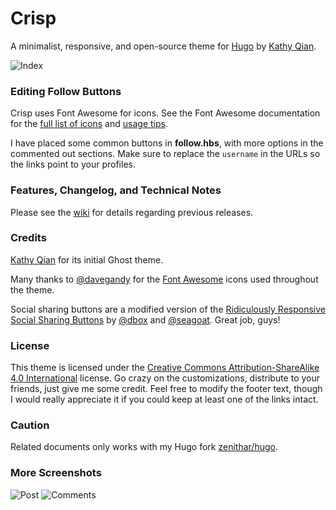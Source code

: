 # Crisp

A minimalist, responsive, and open-source theme for [Hugo](http://gohugo.io/) by [Kathy Qian](http://kathyqian.com).

![Index](https://raw.github.com/kathyqian/crisp-ghost-theme/master/screenshots/index.png)

### Editing Follow Buttons

Crisp uses Font Awesome for icons. See the Font Awesome documentation for the [full list of icons](http://fortawesome.github.io/Font-Awesome/icons/) and [usage tips](http://fortawesome.github.io/Font-Awesome/examples/).

I have placed some common buttons in **follow.hbs**, with more options in the commented out sections. Make sure to replace the `username` in the URLs so the links point to your profiles.

### Features, Changelog, and Technical Notes

Please see the [wiki](https://github.com/kathyqian/crisp-ghost-theme/wiki/) for details regarding previous releases.

### Credits

[Kathy Qian](http://kathyqian.com) for its initial Ghost theme.

Many thanks to [@davegandy](http://twitter.com/davegandy) for the [Font Awesome](https://github.com/FortAwesome/Font-Awesome) icons used throughout the theme.

Social sharing buttons are a modified version of the [Ridiculously Responsive Social Sharing Buttons](https://github.com/kni-labs/rrssb) by [@dbox](http://www.twitter.com/dbox) and [@seagoat](http://www.twitter.com/seagoat). Great job, guys!

### License

This theme is licensed under the [Creative Commons Attribution-ShareAlike 4.0 International](http://creativecommons.org/licenses/by-sa/4.0/) license. Go crazy on the customizations, distribute to your friends, just give me some credit. Feel free to modify the footer text, though I would really appreciate it if you could keep at least one of the links intact.

### Caution

Related documents only works with my Hugo fork [zenithar/hugo](https://github.com/zenithar/hugo).

### More Screenshots

![Post](https://raw.github.com/kathyqian/crisp-ghost-theme/master/screenshots/post.png)
![Comments](https://raw.github.com/kathyqian/crisp-ghost-theme/master/screenshots/post-2.png)


